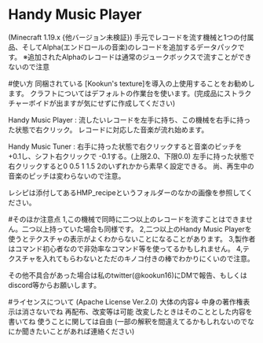 # Handy Music Player
(Minecraft 1.19.x {他バージョン未検証})
手元でレコードを流す機械と1つの付属品、そしてAlpha(エンドロールの音楽)のレコードを追加するデータパックです。
※追加されたAlphaのレコードは通常のジュークボックスで流すことができないので注意

#使い方
同梱されている [Kookun's texture]を導入の上使用することをお勧めします。
クラフトについてはデフォルトの作業台を使います。(完成品にストラクチャーボイドが出ますが気にせずに作成してください)

Handy Music Player : 流したいレコードを左手に持ち、この機械を右手に持った状態で右クリック。
                     レコードに対応した音楽が流れ始めます。

Handy Music Tuner : 右手に持った状態で右クリックすると音楽のピッチを +0.1し、シフト右クリックで -0.1する。(上限2.0、下限0.0)
                    左手に持った状態で右クリックすると0 0.5 1 1.5 2のいずれかから素早く設定できる。
                    尚、再生中の音楽のピッチは変わらないので注意。

レシピは添付してあるHMP_recipeというフォルダーのなかの画像を参照してください。

#そのほか注意点
1,この機械で同時に二つ以上のレコードを流すことはできません。二つ以上持っていた場合も同様です。
2,二つ以上のHandy Music Playerを使うとテクスチャの表示がよくわからないことになることがあります。
3,製作者はコマンド初心者なので非効率なコマンド等を使ってるかもしれません。
4,テクスチャを入れてもらわないとただのキノコ付きの棒でわかりにくいので注意。

その他不具合があった場合は私のtwitter(@kookun16)にDMで報告、もしくはdiscord等からお願いします。

#ライセンスについて
(Apache License Ver.2.0)
大体の内容↓
中身の著作権表示は消さないでね
再配布、改変等は可能
改変したときはそのこととした内容を書いてね
使うことに関しては自由
(一部の解釈を間違えてるかもしれないのでなにか聞きたいことがあれば連絡ください)
